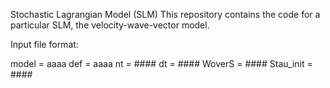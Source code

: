 Stochastic Lagrangian Model (SLM)
This repository contains the code for a particular SLM, the velocity-wave-vector model.

Input file format:

model = aaaa
def = aaaa
nt = ####
dt = ####
WoverS = ####
Stau_init = ####